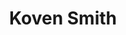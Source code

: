 ---
title: 'Koven Smith'
first_name: 'Koven'
last_name: 'Smith'
org_title: 'Principal'
organization: 'Koven J. Smith Consulting'
state: 'TX'
email: 'koven@kovenjsmith.org'
phone: '(917) 727-2612'
chair: 
active: true
assignee: 'kovensmith'

---